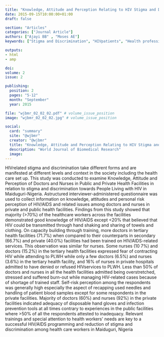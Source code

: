 ```yaml
---
title: "Knowledge, Attitude and Perception Relating to HIV Stigma and Discrimination Among Doctors and Nurses in Public and Private Health Facilities in Maiduguri, Nigeria"
date: 2015-09-15T10:00:00+01:00
draft: false

section: "Articles"
categories: ["Journal Article"]
authors: ["Ajayi BB" , "Moses AE"]
keywords: ["Stigma and Discrimination", "HIVpatients", "Health professionals", "Maiduguri"]

outputs: 
- html
- amp

doi:
volume: 2
issue: 2

publishing:
  position: 2
  pages: "5-12"
  month: "September"
  year: 2015

file: "wjbmr_02_02_02.pdf" # volume_issue_position
image: "wjbmr_02_02_02.jpg" # volume_issue_position

social:
  card: "summary"
  site: "@wjbmr"
  creator: "@wjbmr"
  title: "Knowledge, Attitude and Perception Relating to HIV Stigma and Discrimination Among Doctors and Nurses in Public and Private Health Facilities in Maiduguri, Nigeria"
  description: "World Journal of Biomedical Research"
  image:
---
```

HIVrelated stigma and discrimination take different forms and are manifested at different levels and context in the society including the health care set up. This study was conducted to examine Knowledge, Attitude and Perception of Doctors and Nurses in Public and Private Health Facilities in relation to stigma and discrimination towards People Living with HIV in Maiduguri-Nigeria. Astructured interviewer-administered questionnaire was used to collect information on knowledge, attitudes and personal risk perception of HIV/AIDS and related issues among doctors and nurses in private and public health facilities. Findings from this study showed that majority (>70%) of the healthcare workers across the facilities demonstrated good knowledge of HIV/AIDS except   <20% that believed that HIV could be transmitted through hand shaking and sharing of towels and clothing. On capacity building through training, more doctors in tertiary health facilities (71.7%) when compared to their counterparts in secondary (66.7%) and private (40.0%) facilities had been trained on HIV/AIDS-related services. This observation was similar for nurses. Some nurses (10 7%) and doctors (15.2%) in the tertiary health facilities expressed fear of contracting HIV while attending to PLWH while only a few doctors (6.5%) and nurses (3.6%) in the tertiary health facility, and 16% of nurses in private hospitals admitted to have denied or refused HIVservices to PLWH. Less than 50% of doctors and nurses in all the health facilities admitted being overstretched, stressed and suffered burn-out while managing HIV-related cases because of shortage of trained staff. Self-risk perception among the respondents was generally high especially the aspect of recapping used needles and handling of patient blood samples except for some respondents in the private facilities. Majority of doctors (60%) and nurses (92%) in the private facilities indicated adequacy of disposable hand gloves and infection prevention tools at all times contrary to experiences in the public facilities where >50% of all the respondents attested to inadequacy. Relevant trainings and special attention to health workers' needs are key to a successful HIV/AIDS programming and reduction of stigma and discrimination among health care workers in Maiduguri, Nigeria